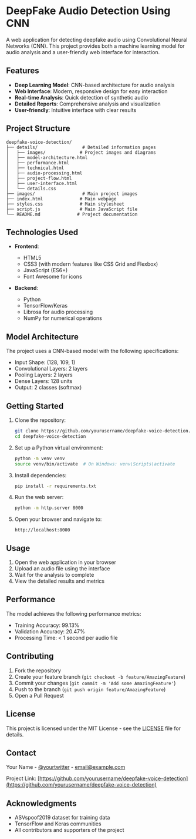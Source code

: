 # DeepFake Audio Detection Using CNN

A web application for detecting deepfake audio using Convolutional Neural Networks (CNN). This project provides both a machine learning model for audio analysis and a user-friendly web interface for interaction.

## Features

- **Deep Learning Model**: CNN-based architecture for audio analysis
- **Web Interface**: Modern, responsive design for easy interaction
- **Real-time Analysis**: Quick detection of synthetic audio
- **Detailed Reports**: Comprehensive analysis and visualization
- **User-friendly**: Intuitive interface with clear results

## Project Structure

```
deepfake-voice-detection/
├── details/                 # Detailed information pages
│   ├── images/             # Project images and diagrams
│   ├── model-architecture.html
│   ├── performance.html
│   ├── technical.html
│   ├── audio-processing.html
│   ├── project-flow.html
│   ├── user-interface.html
│   └── details.css
├── images/                  # Main project images
├── index.html              # Main webpage
├── styles.css              # Main stylesheet
├── script.js               # Main JavaScript file
└── README.md              # Project documentation
```

## Technologies Used

- **Frontend**:
  - HTML5
  - CSS3 (with modern features like CSS Grid and Flexbox)
  - JavaScript (ES6+)
  - Font Awesome for icons

- **Backend**:
  - Python
  - TensorFlow/Keras
  - Librosa for audio processing
  - NumPy for numerical operations

## Model Architecture

The project uses a CNN-based model with the following specifications:
- Input Shape: (128, 109, 1)
- Convolutional Layers: 2 layers
- Pooling Layers: 2 layers
- Dense Layers: 128 units
- Output: 2 classes (softmax)

## Getting Started

1. Clone the repository:
   ```bash
   git clone https://github.com/yourusername/deepfake-voice-detection.git
   cd deepfake-voice-detection
   ```

2. Set up a Python virtual environment:
   ```bash
   python -m venv venv
   source venv/bin/activate  # On Windows: venv\Scripts\activate
   ```

3. Install dependencies:
   ```bash
   pip install -r requirements.txt
   ```

4. Run the web server:
   ```bash
   python -m http.server 8000
   ```

5. Open your browser and navigate to:
   ```
   http://localhost:8000
   ```

## Usage

1. Open the web application in your browser
2. Upload an audio file using the interface
3. Wait for the analysis to complete
4. View the detailed results and metrics

## Performance

The model achieves the following performance metrics:
- Training Accuracy: 99.13%
- Validation Accuracy: 20.47%
- Processing Time: < 1 second per audio file

## Contributing

1. Fork the repository
2. Create your feature branch (`git checkout -b feature/AmazingFeature`)
3. Commit your changes (`git commit -m 'Add some AmazingFeature'`)
4. Push to the branch (`git push origin feature/AmazingFeature`)
5. Open a Pull Request

## License

This project is licensed under the MIT License - see the [LICENSE](LICENSE) file for details.

## Contact

Your Name - [@yourtwitter](https://twitter.com/yourtwitter) - email@example.com

Project Link: [https://github.com/yourusername/deepfake-voice-detection](https://github.com/yourusername/deepfake-voice-detection)

## Acknowledgments

- ASVspoof2019 dataset for training data
- TensorFlow and Keras communities
- All contributors and supporters of the project 
